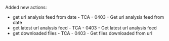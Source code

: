 Added new actions:
* get url analysis feed from date - TCA - 0403 - Get url analysis feed from date
* get latest url analysis feed - TCA - 0403 - Get latest url analysis feed
* get downloaded files - TCA - 0403 - Get files downloaded from url